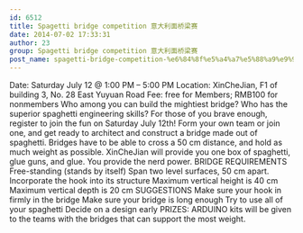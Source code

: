 ```yaml
---
id: 6512
title: Spagetti bridge competition 意大利面桥梁赛
date: 2014-07-02 17:33:31
author: 23
group: Spagetti bridge competition 意大利面桥梁赛
post_name: spagetti-bridge-competition-%e6%84%8f%e5%a4%a7%e5%88%a9%e9%9d%a2%e6%a1%a5%e6%a2%81%e8%b5%9b
---
```


Date: Saturday July 12 @ 1:00 PM – 5:00 PM
Location: XinCheJian, F1 of building 3, No. 28 East Yuyuan Road
Fee: free for Members; RMB100 for nonmembers
Who among you can build the mightiest bridge? Who has the superior spaghetti engineering skills? For those of you brave enough, register to join the fun on Saturday July 12th!
Form your own team or join one, and get ready to architect and construct a bridge made out of spaghetti.
Bridges have to be able to cross a 50 cm distance, and hold as much weight as possible.
XinCheJian will provide you one box of spaghetti, glue guns, and glue. You provide the nerd power.
BRIDGE REQUIREMENTS
Free-standing (stands by itself)
Span two level surfaces, 50 cm apart.
Incorporate the hook into its structure
Maximum vertical height is 40 cm
Maximum vertical depth is 20 cm
SUGGESTIONS
Make sure your hook in firmly in the bridge
Make sure your bridge is long enough
Try to use all of your spaghetti
Decide on a design early
PRIZES: ARDUINO kits will be given to the teams with the bridges that can support the most weight.